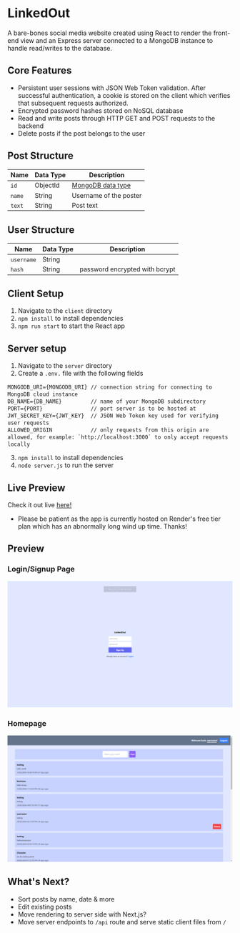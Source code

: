 # LinkedOut
A bare-bones social media website created using React to render the front-end view and an Express server connected to a MongoDB instance to handle read/writes to the database.

## Core Features
- Persistent user sessions with JSON Web Token validation. After successful authentication, a cookie is stored on the client which verifies that subsequent requests authorized.
- Encrypted password hashes stored on NoSQL database
- Read and write posts through HTTP GET and POST requests to the backend
- Delete posts if the post belongs to the user

## Post Structure
| Name        | Data Type   | Description |
| ----------- | ----------- | ----------- |
| `id`        | ObjectId    | [MongoDB data type](https://www.mongodb.com/docs/manual/reference/method/ObjectId/) |
| `name`   | String        | Username of the poster |
| `text`   | String        | Post text |

## User Structure
| Name        | Data Type   | Description |
| ----------- | ----------- | ----------- |
| `username`  | String      |             |
| `hash`      | String      | password encrypted with bcrypt |

## Client Setup
1. Navigate to the `client` directory
2. `npm install` to install dependencies
4. `npm run start` to start the React app

## Server setup
1. Navigate to the `server` directory
2. Create a `.env.` file with the following fields
```
MONGODB_URI={MONGODB_URI} // connection string for connecting to MongoDB cloud instance
DB_NAME={DB_NAME}         // name of your MongoDB subdirectory
PORT={PORT}               // port server is to be hosted at
JWT_SECRET_KEY={JWT_KEY}  // JSON Web Token key used for verifying user requests
ALLOWED_ORIGIN            // only requests from this origin are allowed, for example: `http://localhost:3000` to only accept requests locally
```
3. `npm install` to install dependencies
4. `node server.js` to run the server

## Live Preview
Check it out live [here!](https://raymozou.github.io/linked-out/)
- Please be patient as the app is currently hosted on Render's free tier plan which has an abnormally long wind up time. Thanks!

## Preview
### Login/Signup Page
![sign up page](./demo2.png)
### Homepage
![homepage](./demo1.png)

## What's Next?
- Sort posts by name, date & more
- Edit existing posts
- Move rendering to server side with Next.js?
- Move server endpoints to `/api` route and serve static client files from `/`
